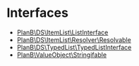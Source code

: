 
                                                                                                                                            
    
# Interfaces

* [PlanB\DS\ItemList\ListInterface](PlanB/DS/ItemList/ListInterface.md)
* [PlanB\DS\ItemList\Resolver\Resolvable](PlanB/DS/ItemList/Resolver/Resolvable.md)
* [PlanB\DS\TypedList\TypedListInterface](PlanB/DS/TypedList/TypedListInterface.md)
* [PlanB\ValueObject\Stringifable](PlanB/ValueObject/Stringifable.md)

                                                                                                                                                                                                                                                                                                                                                                                                            
    
                                                                                                                                                                                                                                                                             
                